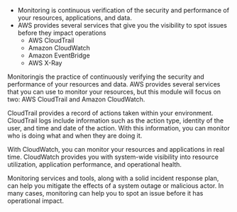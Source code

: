 - Monitoring is continuous verification of the security and performance of your resources, applications, and data.
- AWS provides several services that give you the visibility to spot issues before they impact operations
    - AWS CloudTrail
    - Amazon CloudWatch
    - Amazon EventBridge
    - AWS X-Ray

Monitoringis the practice of continuously verifying the security and performance of your resources and data. AWS provides several services that you can use to monitor your resources, but this module will focus on two: AWS CloudTrail and Amazon CloudWatch.

CloudTrail provides a record of actions taken within your environment. CloudTrail logs include information such as the action type, identity of the user, and time and date of the action. With this information, you can monitor who is doing what and when they are doing it.

With CloudWatch, you can monitor your resources and applications in real time. CloudWatch provides you with system-wide visibility into resource utilization, application performance, and operational health.

Monitoring services and tools, along with a solid incident response plan, can help you mitigate the effects of a system outage or malicious actor. In many cases, monitoring can help you to spot an issue before it has operational impact.
